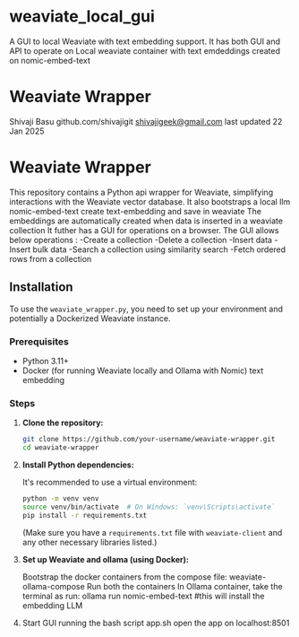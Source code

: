 # weaviate_local_gui
A GUI to local Weaviate with text embedding support. It has both GUI and API to operate on Local weaviate container with text emdeddings created on nomic-embed-text


# Weaviate Wrapper
Shivaji Basu
github.com/shivajigit
shivajigeek@gmail.com
last updated 22 Jan 2025

# Weaviate Wrapper

This repository contains a Python api wrapper for Weaviate, simplifying interactions with the Weaviate vector database.
It also bootstraps a local llm nomic-embed-text create text-embedding and save in weaviate
The embeddings are automatically created when data is inserted in a weaviate collection
It futher has a GUI for operations on a browser.
The GUI allows below operations :
    -Create a collection
    -Delete a collection
    -Insert data
    -Insert bulk data
    -Search a collection using similarity search
    -Fetch ordered rows from a collection

## Installation

To use the `weaviate_wrapper.py`, you need to set up your environment and potentially a Dockerized Weaviate instance.

### Prerequisites

*   Python 3.11+
*   Docker (for running Weaviate locally and Ollama with Nomic) text embedding

### Steps

1.  **Clone the repository:**

    ```bash
    git clone https://github.com/your-username/weaviate-wrapper.git
    cd weaviate-wrapper
    ```

2.  **Install Python dependencies:**

    It's recommended to use a virtual environment:

    ```bash
    python -m venv venv
    source venv/bin/activate  # On Windows: `venv\Scripts\activate`
    pip install -r requirements.txt
    ```
    (Make sure you have a `requirements.txt` file with `weaviate-client` and any other necessary libraries listed.)

3.  **Set up Weaviate and ollama (using Docker):**

    Bootstrap the docker containers from the compose file: weaviate-ollama-compose
    Run both the containers
    In Ollama container, take the terminal as run:
        ollama run nomic-embed-text
        #this will install the embedding LLM

4. Start GUI running the bash script app.sh
    open the app on localhost:8501

        
